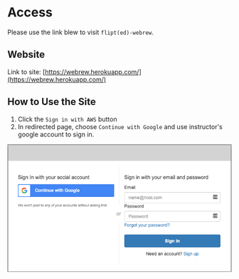 # Access

Please use the link blew to visit `flipt(ed)-webrew`.

## Website

Link to site: [https://webrew.herokuapp.com/](https://webrew.herokuapp.com/)

## How to Use the Site

1. Click the `Sign in with AWS` button
2. In redirected page, choose `Continue with Google` and use instructor's google account to sign in.

![Continue With Google](./continue_with_google.png)
